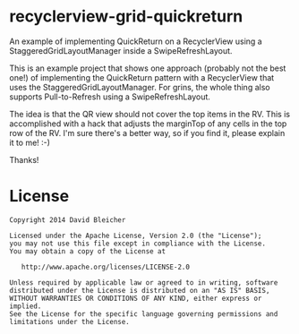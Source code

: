recyclerview-grid-quickreturn
=============================

An example of implementing QuickReturn on a RecyclerView 
using a StaggeredGridLayoutManager inside a SwipeRefreshLayout.

This is an example project that shows one approach (probably not the best one!) of 
implementing the QuickReturn pattern with a RecyclerView that uses the
StaggeredGridLayoutManager.  For grins, the whole thing also supports Pull-to-Refresh
using a SwipeRefreshLayout.

The idea is that the QR view should not cover the top items in the RV.  This is accomplished with a hack that
adjusts the marginTop of any cells in the top row of the RV.  I'm sure there's a better way, so if you find it, please explain it to me!  :-)

Thanks!

License
========

```
Copyright 2014 David Bleicher

Licensed under the Apache License, Version 2.0 (the "License");
you may not use this file except in compliance with the License.
You may obtain a copy of the License at

   http://www.apache.org/licenses/LICENSE-2.0

Unless required by applicable law or agreed to in writing, software
distributed under the License is distributed on an "AS IS" BASIS,
WITHOUT WARRANTIES OR CONDITIONS OF ANY KIND, either express or implied.
See the License for the specific language governing permissions and
limitations under the License.
```